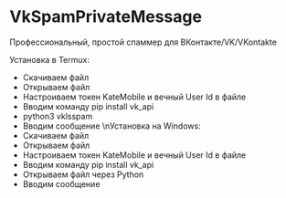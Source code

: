 # VkSpamPrivateMessage
Профессиональный, простой спаммер для ВКонтакте/VK/VKontakte

Установка в Termux:
   - Скачиваем файл
   - Открываем файл
   - Настроиваем токен KateMobile и вечный User Id в файле
   - Вводим команду pip install vk_api
   - python3 vklsspam
   - Вводим сообщение
\nУстановка на Windows:
   - Скачиваем файл
   - Открываем файл
   - Настроиваем токен KateMobile и вечный User Id в файле
   - Вводим команду pip install vk_api
   - Открываем файл через Python
   - Вводим сообщение
